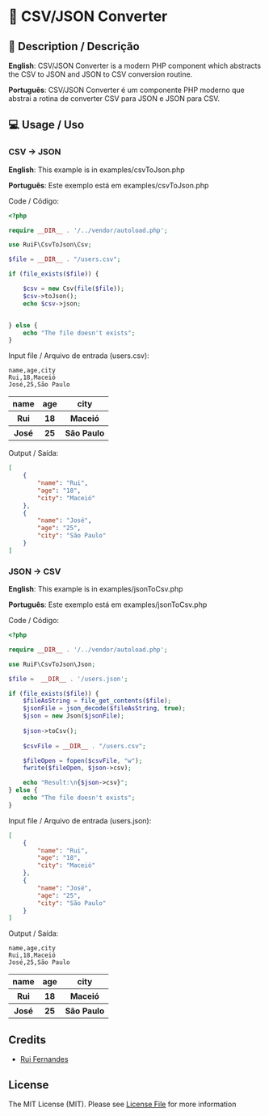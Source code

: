 # 🔁 CSV/JSON Converter
## 📄 Description / Descrição
<p><b>English</b>: CSV/JSON Converter is a modern PHP component which abstracts the CSV to JSON and JSON to CSV conversion routine.</p>
<p><b>Português</b>: CSV/JSON Converter é um componente PHP moderno que abstrai a rotina de converter CSV para JSON e JSON para CSV.</p>

## 💻 Usage / Uso
### CSV -> JSON
<p><b>English</b>: This example is in examples/csvToJson.php</p>
<p><b>Português</b>: Este exemplo está em examples/csvToJson.php</p>

Code / Código:
```php
<?php

require __DIR__ . '/../vendor/autoload.php';

use RuiF\CsvToJson\Csv;

$file = __DIR__ . "/users.csv";

if (file_exists($file)) {

    $csv = new Csv(file($file));
    $csv->toJson();
    echo $csv->json;


} else {
    echo "The file doesn't exists";
}
```

Input file / Arquivo de entrada (users.csv):
```csv
name,age,city
Rui,18,Maceió
José,25,São Paulo
```
<table>
    <tr>
        <th>name</th>
        <th>age</th>
        <th>city</th>
    </tr>
    <tr>
        <th>Rui</th>
        <th>18</th>
        <th>Maceió</th>
    </tr>
    <tr>
        <th>José</th>
        <th>25</th>
        <th>São Paulo</th>
    </tr>
</table>

Output / Saída: 
```json
[
    {
        "name": "Rui",
        "age": "18",
        "city": "Maceió"
    },
    {
        "name": "José",
        "age": "25",
        "city": "São Paulo"
    }
]
```

### JSON -> CSV
<p><b>English</b>: This example is in examples/jsonToCsv.php</p>
<p><b>Português</b>: Este exemplo está em examples/jsonToCsv.php</p>

Code / Código:
```php
<?php

require __DIR__ . '/../vendor/autoload.php';

use RuiF\CsvToJson\Json;

$file =  __DIR__ . '/users.json';

if (file_exists($file)) {
    $fileAsString = file_get_contents($file);
    $jsonFile = json_decode($fileAsString, true);
    $json = new Json($jsonFile);
    
    $json->toCsv();
    
    $csvFile = __DIR__ . "/users.csv";

    $fileOpen = fopen($csvFile, "w");
    fwrite($fileOpen, $json->csv);

    echo "Result:\n{$json->csv}";
} else {
    echo "The file doesn't exists";
}
```

Input file / Arquivo de entrada (users.json):
```json
[
    {
        "name": "Rui",
        "age": "18",
        "city": "Maceió"
    },
    {
        "name": "José",
        "age": "25",
        "city": "São Paulo"
    }
]
```

Output / Saída:
```csv
name,age,city
Rui,18,Maceió
José,25,São Paulo
```

<table>
    <tr>
        <th>name</th>
        <th>age</th>
        <th>city</th>
    </tr>
    <tr>
        <th>Rui</th>
        <th>18</th>
        <th>Maceió</th>
    </tr>
    <tr>
        <th>José</th>
        <th>25</th>
        <th>São Paulo</th>
    </tr>
</table>

## Credits
- [Rui Fernandes](https://github.com/ruifernandees)

## License
The MIT License (MIT). Please see [License File](https://github.com/ruifernandees/csv-json-converter/blob/main/LICENSE) for more information